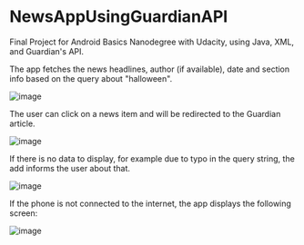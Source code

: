 # NewsAppUsingGuardianAPI
Final Project for Android Basics Nanodegree with Udacity, using Java, XML, and Guardian's API.

The app fetches the news headlines, author (if available), date and section info based on the query about "halloween".

![image](https://user-images.githubusercontent.com/46302098/198887590-c9f3013a-f36c-48a8-8437-7edaf3478093.png)

The user can click on a news item and will be redirected to the Guardian article.

![image](https://user-images.githubusercontent.com/46302098/198887863-0a2d7685-d646-4ead-9df3-e8f5048e38d5.png)

If there is no data to display, for example due to typo in the query string, the add informs the user about that.

![image](https://user-images.githubusercontent.com/46302098/198887740-ab82e7b5-d576-40b6-a078-c652e14873f9.png)

If the phone is not connected to the internet, the app displays the following screen:

![image](https://user-images.githubusercontent.com/46302098/198888022-cf3abfea-5300-4c23-9828-a8e03a0759c9.png)
